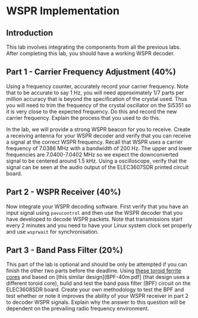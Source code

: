 # WSPR Implementation

## Introduction

This lab involves integrating the components from all the previous labs.  After completing this lab, you should have a working WSPR decoder.

## Part 1 - Carrier Frequency Adjustment (40%)
Using a frequency counter, accurately record your carrier frequency. Note that to be accurate to say 1 Hz, you will need approximately 1/7 parts per million accuracy that is beyond the specification of the crystal used. Thus you
will need to trim the frequency of the crystal oscillator on the Si5351 so it is very close to the expected frequency. Do this and record the new carrier frequency. Explain the process that you used to do this.

In the lab, we will provide a strong WSPR beacon for you to receive. Create a receiving antenna for your WSPR decoder and verify that you can receive a signal at the correct WSPR frequency. Recall that WSPR uses a carrier frequency of 7.0386 MHz with a bandwidth of 200 Hz. The upper and lower frequencies are 7.0400-7.0402 MHz so we expect the downconverted signal to be centered around 1.5 kHz. Using a oscilloscope, verify that the signal can be seen at the audio output of the ELEC3607SDR printed circuit board. 

## Part 2 - WSPR Receiver (40%)
Now integrate your WSPR decoding software. First verify that you have an input signal using ```pavucontrol``` and then use the WSPR decoder that you have developed to decode WSPR packets. Note that transmissions start every 2 minutes and you need to have your Linux system clock set properly and use ```wsprwait``` for synchronisation.

## Part 3 - Band Pass Filter (20%)

This part of the lab is optional and should be only be attempted if you
can finish the other two parts before the deadline. Using [these
toroid ferrite cores](https://au.element14.com/fair-rite/5961001101/ferrite-core-toroid-61/dp/1781375) and based on [this similar design](BPF-40m.pdf] (that design uses a different toroid core), build and test the band pass filter (BPF) circuit
on the ELEC3608SDR board. Create your own methodology to test the BPF and test whether or note it improves the ability of your WSPR receiver in part 2 to decoder WSPR signals. Explain why the answer to this question will be dependent on the prevailing radio frequency environment.
